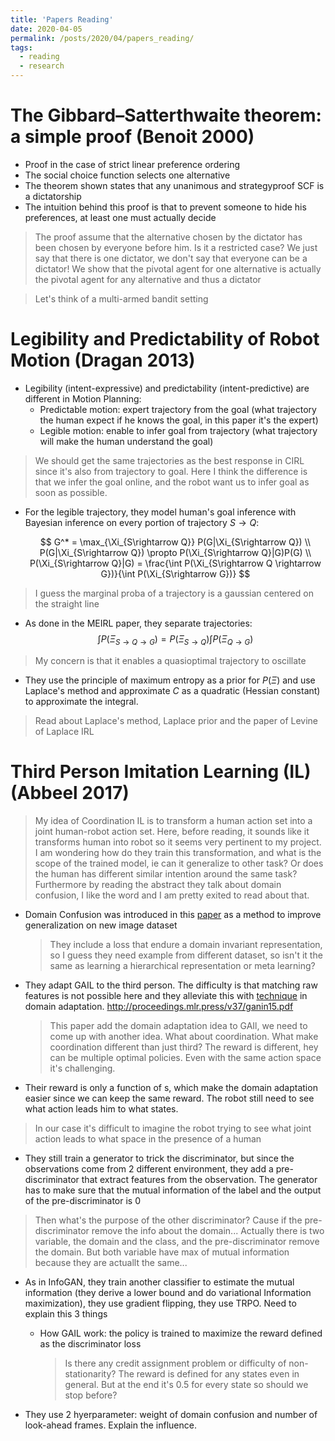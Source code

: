 ```yaml
---
title: 'Papers Reading'
date: 2020-04-05
permalink: /posts/2020/04/papers_reading/
tags:
  - reading
  - research
---
```




# The Gibbard–Satterthwaite theorem: a simple proof (Benoit 2000)

* Proof in the case of strict linear preference ordering
* The social choice function selects one alternative
* The theorem shown states that any unanimous and strategyproof SCF is a dictatorship
* The intuition behind this proof is that to prevent someone to hide his preferences,
at least one must actually decide 

> The proof assume that the alternative chosen by the dictator has been chosen by everyone before him. 
>Is it a restricted case? We just say that there is one dictator, we don't say that everyone can be a dictator!
>We show that the pivotal agent for one alternative is actually the pivotal agent for any alternative and thus a dictator

> Let's think of a multi-armed bandit setting


# Legibility and Predictability of Robot Motion (Dragan 2013)

* Legibility (intent-expressive) and predictability (intent-predictive) are different in Motion Planning:
    * Predictable motion: expert trajectory from the goal (what trajectory the human expect if he knows the goal, in this paper it's the expert)
    * Legible motion: enable to infer goal from trajectory (what trajectory will make the human understand the goal)

> We should get the same trajectories as the best response in CIRL since it's also from trajectory to goal. Here 
>I think the difference is that we infer the goal online, and the robot want us to infer goal as soon as possible.

* For the legible trajectory, they model human's goal inference with Bayesian inference on every portion of trajectory $S \rightarrow Q$:

    $$ G^* = \max_{\Xi_{S\rightarrow Q}} P(G|\Xi_{S\rightarrow Q}) \\
        P(G|\Xi_{S\rightarrow Q}) \propto P(\Xi_{S\rightarrow Q}|G)P(G) \\
        P(\Xi_{S\rightarrow Q}|G) = \frac{\int P(\Xi_{S\rightarrow Q \rightarrow G})}{\int P(\Xi_{S\rightarrow G})} $$
        
> I guess the marginal proba of a trajectory is a gaussian centered on the straight line
        
* As done in the MEIRL paper, they separate trajectories:
    $$ \int P(\Xi_{S\rightarrow Q \rightarrow G}) = P(\Xi_{S\rightarrow Q})\int P(\Xi_{ Q \rightarrow G})$$
    
> My concern is that it enables a quasioptimal trajectory to oscillate

* They use the principle of maximum entropy as a prior for $P(\Xi)$ and use Laplace's method and approximate $C$ as a quadratic (Hessian constant) to approximate the integral.

> Read about Laplace's method, Laplace prior and the paper of Levine of Laplace IRL


# Third Person Imitation Learning (IL) (Abbeel 2017)

> My idea of Coordination IL is to transform a human action set into a joint human-robot action set. Here, before
>reading, it sounds like it transforms human into robot so it seems very pertinent to my project. I am wondering 
>how do they train this transformation, and what is the scope of the trained model, ie can it generalize to other task? 
>Or does the human has different similar intention around the same task? Furthermore by reading the abstract they talk about
>domain confusion, I like the word and I am pretty exited to read about that.

* Domain Confusion was introduced in this [paper](https://arxiv.org/abs/1412.3474) as a method to improve generalization
on new image dataset

    > They include a loss that endure a domain invariant representation, so I guess they need example from
    >different dataset, so isn't it the same as learning a hierarchical representation or meta learning?

* They adapt GAIL to the third person. The difficulty is that matching raw features is not possible here and they alleviate this 
with [technique](http://proceedings.mlr.press/v37/ganin15.pdf) in domain adaptation.
http://proceedings.mlr.press/v37/ganin15.pdf

    > This paper add the domain adaptation idea to GAIl, we need to come up with another idea. What about coordination. What make coordination different than just third? The reward is different, hey can be multiple optimal policies. Even with the same action space it's challenging.                                                                                                                                                                                                                                                                                                                   

* Their reward is only a function of s, which make the domain adaptation easier since we can keep the same reward. The robot still need to see what action leads him to
what states. 

> In our case it's difficult to imagine the robot trying to see what joint action leads to what space in the presence of a human      

* They still train a generator to trick the discriminator, but since the observations come from 2 different environment,
they add a pre-discriminator that extract features from the observation. The generator has to make sure that the mutual information
of the label and the output of the pre-discriminator is 0

> Then what's the purpose of the other discriminator? Cause if the pre-discriminator remove the info about the domain... Actually there is 
>two variable, the domain and the class, and the pre-discriminator remove the domain. But both variable have max of mutual information 
>because they are actuallt the same...                      

* As in InfoGAN, they train another classifier to estimate the mutual information (they derive a lower bound and do variational Information maximization), they use gradient flipping, they use TRPO. Need to explain this
3 things

    * How GAIL work: the policy is trained to maximize the reward defined as the discriminator loss
        > Is there any credit assignment problem or difficulty of non-stationarity? The reward is defined for any states even in general. But at the end it's 0.5 for every state so should we stop before? 

* They use 2 hyerparameter: weight of domain confusion and number of look-ahead frames. Explain the influence.                                                                                                                                                                                                                                                                                                                                                                                                                                                                                                                                                                                                                                                                                                                                                                                               